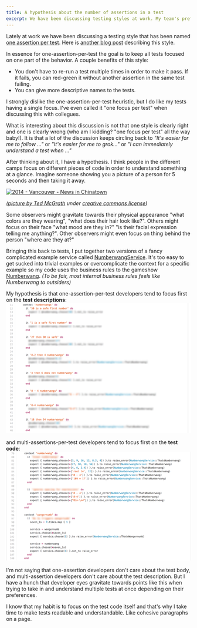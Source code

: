 ```yaml
---
title: A hypothesis about the number of assertions in a test
excerpt: We have been discussing testing styles at work. My team's preference is split on one-assertion-per-test. This describes a hypothesis I have about developers in both camps.
---
```


Lately at work we have been discussing a testing style that has been named [one assertion per test](http://blog.jayfields.com/2007/06/testing-one-assertion-per-test.html). Here is [another blog post](http://maxheapsize.com/2011/06/14/one-assert-per-test-really/) describing this style.

In essence for one-assertion-per-test the goal is to keep all tests focused on one part of the behavior. A couple benefits of this style:

* You don't have to re-run a test multiple times in order to make it pass. If it fails, you can red-green it without another assertion in the same test failing.
* You can give more descriptive names to the tests.

I strongly dislike the one-assertion-per-test heuristic, but I do like my tests having a single focus. I've even called it "one focus per test" when discussing this with collegues.

What is interesting about this discussion is not that one style is clearly right and one is clearly wrong (who am I kidding? "one focus per test" all the way baby!). It is that a lot of the discussion keeps circling back to _"It's easier for me to follow ..."_ or _"It's easier for me to grok..."_ or _"I can immediately understand a test when ..."_

After thinking about it, I have a hypothesis. I think people in the different camps focus on different pieces of code in order to understand something at a glance. Imagine someone showing you a picture of a person for 5 seconds and then taking it away.

<a href="https://www.flickr.com/photos/time-to-look/15064231818" title="2014 - Vancouver - News in Chinatown by Ted McGrath, on Flickr"><img src="https://farm4.staticflickr.com/3924/15064231818_6d291253e8_c.jpg" width="800" height="347" alt="2014 - Vancouver - News in Chinatown"></a>

_([picture by Ted McGrath](https://www.flickr.com/photos/time-to-look/15064231818) under [creative commons license](https://creativecommons.org/licenses/by-nc-sa/2.0/))_

Some observers might gravitate towards their physical appearance "what colors are they wearing", "what does their hair look like?". Others might focus on their face "what mood are they in?" "is their facial expression telling me anything?". Other observers might even focus on thing behind the person "where are they at?"



Bringing this back to tests, I put together two versions of a fancy complicated example service called [NumberwangService](https://github.com/zmoazeni/numberwang.rb/blob/master/numberwang_service_spec.rb). It's too easy to get sucked into trivial examples or overcomplicate the context for a specific example so my code uses the business rules to the gameshow [Numberwang](https://www.youtube.com/watch?v=qjOZtWZ56lc). _(To be fair, most internal business rules feels like Numberwang to outsiders)_

My hypothesis is that one-assertion-per-test developers tend to focus first on the **test descriptions**:
<img src='/uploads/single-assertion-numberwang.png' width='800'>

and multi-assertions-per-test developers tend to focus first on the **test code**:
<img src='/uploads/multi-assertion-numberwang.png' width='800'>

I'm not saying that one-assertion developers don't care about the test body, and multi-assertion developers don't care about the test description. But I have a hunch that developer eyes gravitate towards points like this when trying to take in and understand multiple tests at once depending on their preferences.

I know that my habit is to focus on the test code itself and that's why I take time to make tests readable and understandable. Like cohesive paragraphs on a page.



